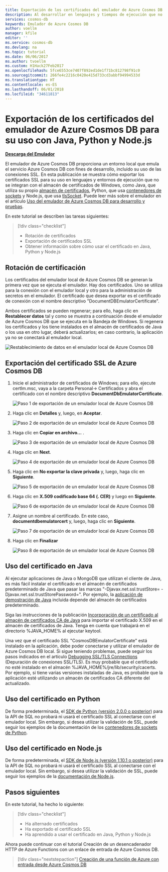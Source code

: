 ```yaml
---
title: Exportación de los certificados del emulador de Azure Cosmos DB | Microsoft Docs
description: Al desarrollar en lenguajes y tiempos de ejecución que no utilizan el almacén de certificados de Windows, debe exportar y administrar los certificados SSL. Esta publicación proporciona instrucciones detalladas para ello.
services: cosmos-db
keywords: Emulador de Azure Cosmos DB
author: voellm
manager: kfile
editor: ''
ms.service: cosmos-db
ms.devlang: na
ms.topic: tutorial
ms.date: 06/06/2017
ms.author: tvoellm
ms.custom: H1Hack27Feb2017
ms.openlocfilehash: 5fce6553ce7407f892ed1de1f71bc812798f91c0
ms.sourcegitcommit: 266fe4c2216c0420e415d733cd3abbf94994533d
ms.translationtype: HT
ms.contentlocale: es-ES
ms.lasthandoff: 06/01/2018
ms.locfileid: "34611813"
---
```

# <a name="export-the-azure-cosmos-db-emulator-certificates-for-use-with-java-python-and-nodejs"></a>Exportación de los certificados del emulador de Azure Cosmos DB para su uso con Java, Python y Node.js

[**Descarga del Emulador**](https://aka.ms/cosmosdb-emulator)

El emulador de Azure Cosmos DB proporciona un entorno local que emula el servicio Azure Cosmos DB con fines de desarrollo, incluido su uso de las conexiones SSL. En esta publicación se muestra cómo exportar los certificados SSL para su uso en lenguajes y entornos de ejecución que no se integran con el almacén de certificados de Windows, como Java, que utiliza su propio [almacén de certificados](https://docs.oracle.com/cd/E19830-01/819-4712/ablqw/index.html), Python, que usa [contenedores de sockets](https://docs.python.org/2/library/ssl.html) y Node.js, que usa [tlsSocket](https://nodejs.org/api/tls.html#tls_tls_connect_options_callback). Puede leer más sobre el emulador en el artículo [Uso del emulador de Azure Cosmos DB para desarrollo y pruebas](./local-emulator.md).

En este tutorial se describen las tareas siguientes:

> [!div class="checklist"]
> * Rotación de certificados
> * Exportación de certificados SSL
> * Obtener información sobre cómo usar el certificado en Java, Python y Node.js

## <a name="certification-rotation"></a>Rotación de certificación

Los certificados del emulador local de Azure Cosmos DB se generan la primera vez que se ejecuta el emulador. Hay dos certificados. Uno se utiliza para la conexión con el emulador local y otro para la administración de secretos en el emulador. El certificado que desea exportar es el certificado de conexión con el nombre descriptivo "DocumentDBEmulatorCertificate".

Ambos certificados se pueden regenerar; para ello, haga clic en **Restablecer datos** tal y como se muestra a continuación desde el emulador de Azure Cosmos DB que se ejecuta en la Bandeja de Windows. Si regenera los certificados y los tiene instalados en el almacén de certificados de Java o los usa en otro lugar, deberá actualizarlos; en caso contrario, la aplicación ya no se conectará al emulador local.

![Restablecimiento de datos en el emulador local de Azure Cosmos DB](./media/local-emulator-export-ssl-certificates/database-local-emulator-reset-data.png)

## <a name="how-to-export-the-azure-cosmos-db-ssl-certificate"></a>Exportación del certificado SSL de Azure Cosmos DB

1. Inicie el administrador de certificados de Windows; para ello, ejecute certlm.msc, vaya a la carpeta Personal-> Certificados y abra el certificado con el nombre descriptivo **DocumentDbEmulatorCertificate**.

    ![Paso 1 de exportación de un emulador local de Azure Cosmos DB](./media/local-emulator-export-ssl-certificates/database-local-emulator-export-step-1.png)

2. Haga clic en **Detalles** y, luego, en **Aceptar**.

    ![Paso 2 de exportación de un emulador local de Azure Cosmos DB](./media/local-emulator-export-ssl-certificates/database-local-emulator-export-step-2.png)

3. Haga clic en **Copiar en archivo...** .

    ![Paso 3 de exportación de un emulador local de Azure Cosmos DB](./media/local-emulator-export-ssl-certificates/database-local-emulator-export-step-3.png)

4. Haga clic en **Next**.

    ![Paso 4 de exportación de un emulador local de Azure Cosmos DB](./media/local-emulator-export-ssl-certificates/database-local-emulator-export-step-4.png)

5. Haga clic en **No exportar la clave privada** y, luego, haga clic en **Siguiente**.

    ![Paso 5 de exportación de un emulador local de Azure Cosmos DB](./media/local-emulator-export-ssl-certificates/database-local-emulator-export-step-5.png)

6. Haga clic en **X.509 codificado base 64 (. CER)** y luego en **Siguiente**.

    ![Paso 6 de exportación de un emulador local de Azure Cosmos DB](./media/local-emulator-export-ssl-certificates/database-local-emulator-export-step-6.png)

7. Asigne un nombre al certificado. En este caso, **documentdbemulatorcert** y, luego, haga clic en **Siguiente**.

    ![Paso 7 de exportación de un emulador local de Azure Cosmos DB](./media/local-emulator-export-ssl-certificates/database-local-emulator-export-step-7.png)

8. Haga clic en **Finalizar**

    ![Paso 8 de exportación de un emulador local de Azure Cosmos DB](./media/local-emulator-export-ssl-certificates/database-local-emulator-export-step-8.png)

## <a name="how-to-use-the-certificate-in-java"></a>Uso del certificado en Java

Al ejecutar aplicaciones de Java o MongoDB que utilizan el cliente de Java, es más fácil instalar el certificado en el almacén de certificados predeterminado de Java que pasar las marcas "-Djavax.net.ssl.trustStore=<keystore> -Djavax.net.ssl.trustStorePassword="<password>. Por ejemplo, la [aplicación de demostración de Java](https://localhost:8081/_explorer/index.html) incluida depende del almacén de certificados predeterminado.

Siga las instrucciones de la publicación [Incorporación de un certificado al almacén de certificados CA de Java](https://docs.microsoft.com/azure/java-add-certificate-ca-store) para importar el certificado X.509 en el almacén de certificados de Java. Tenga en cuenta que trabajará en el directorio %JAVA_HOME% al ejecutar keytool.

Una vez que el certificado SSL "CosmosDBEmulatorCertificate" está instalado en la aplicación, debe poder conectarse y utilizar el emulador de Azure Cosmos DB local. Si sigue teniendo problemas, puede seguir los pasos indicados en el artículo [Debugging SSL/TLS Connections](http://docs.oracle.com/javase/7/docs/technotes/guides/security/jsse/ReadDebug.html) (Depuración de conexiones SSL/TLS). Es muy probable que el certificado no esté instalado en el almacén %JAVA_HOME%/jre/lib/security/cacerts. Por ejemplo, si tiene varias versiones instaladas de Java, es probable que la aplicación esté utilizando un almacén de certificados CA diferente del actualizado.

## <a name="how-to-use-the-certificate-in-python"></a>Uso del certificado en Python

De forma predeterminada, el [SDK de Python (versión 2.0.0 o posterior)](sql-api-sdk-python.md) para la API de SQL no probará ni usará el certificado SSL al conectarse con el emulador local. Sin embargo, si desea utilizar la validación de SSL, puede seguir los ejemplos de la documentación de los [contenedores de sockets de Python](https://docs.python.org/2/library/ssl.html).

## <a name="how-to-use-the-certificate-in-nodejs"></a>Uso del certificado en Node.js

De forma predeterminada, el [SDK de Node.js (versión 1.10.1 o posterior)](sql-api-sdk-node.md) para la API de SQL no probará ni usará el certificado SSL al conectarse con el emulador local. Sin embargo, si desea utilizar la validación de SSL, puede seguir los ejemplos de la [documentación de Node.js](https://nodejs.org/api/tls.html#tls_tls_connect_options_callback).

## <a name="next-steps"></a>Pasos siguientes

En este tutorial, ha hecho lo siguiente:

> [!div class="checklist"]
> * Ha alternado certificados
> * Ha exportado el certificado SSL
> * Ha aprendido a usar el certificado en Java, Python y Node.js

Ahora puede continuar con el tutorial Creación de un desencadenador HTTP de Azure Functions con un enlace de entrada de Azure Cosmos DB.

> [!div class="nextstepaction"]
> [Creación de una función de Azure con entrada desde Azure Cosmos DB](tutorial-functions-http-trigger.md) 
